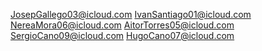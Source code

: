 JosepGallego03@icloud.com
IvanSantiago01@icloud.com
NereaMora06@icloud.com
AitorTorres05@icloud.com
SergioCano09@icloud.com
HugoCano07@icloud.com
